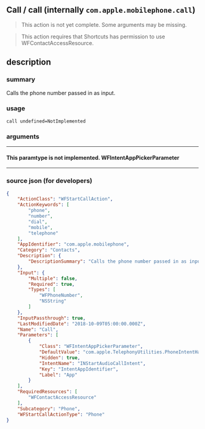 
## Call / call (internally `com.apple.mobilephone.call`)

> This action is not yet complete. Some arguments may be missing.

> This action requires that Shortcuts has permission to use WFContactAccessResource.


## description

### summary

Calls the phone number passed in as input.


### usage
```
call undefined=NotImplemented
```

### arguments

---

#### This paramtype is not implemented. WFIntentAppPickerParameter

---

### source json (for developers)

```json
{
	"ActionClass": "WFStartCallAction",
	"ActionKeywords": [
		"phone",
		"number",
		"dial",
		"mobile",
		"telephone"
	],
	"AppIdentifier": "com.apple.mobilephone",
	"Category": "Contacts",
	"Description": {
		"DescriptionSummary": "Calls the phone number passed in as input."
	},
	"Input": {
		"Multiple": false,
		"Required": true,
		"Types": [
			"WFPhoneNumber",
			"NSString"
		]
	},
	"InputPassthrough": true,
	"LastModifiedDate": "2018-10-09T05:00:00.000Z",
	"Name": "Call",
	"Parameters": [
		{
			"Class": "WFIntentAppPickerParameter",
			"DefaultValue": "com.apple.TelephonyUtilities.PhoneIntentHandler",
			"Hidden": true,
			"IntentName": "INStartAudioCallIntent",
			"Key": "IntentAppIdentifier",
			"Label": "App"
		}
	],
	"RequiredResources": [
		"WFContactAccessResource"
	],
	"Subcategory": "Phone",
	"WFStartCallActionType": "Phone"
}
```
